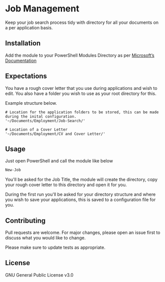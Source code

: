 # Job Management

Keep your job search process tidy with directory for all your documents on a per application basis.

## Installation

Add the module to your PowerShell Modules Directory as per [Microsoft’s Documentation](https://docs.microsoft.com/en-us/powershell/scripting/developer/module/installing-a-powershell-module?view=powershell-7.1/) 

## Expectations

You have a rough cover letter that you use during applications and wish to edit. You also have a folder you wish to use as your root directory for this. 

Example structure below.

```
# Location for the application folders to be stored, this can be made during the inital configuration.  
'~/Documents/Employment/Job-Search/'

# Location of a Cover Letter
'~/Documents/Employment/CV and Cover Letter/'
```

## Usage

Just open PowerShell and call the module like below 
```PowerShell
New-Job
```
You'll be asked for the Job Title, the module will create the directory, copy your rough cover letter to this directory and open it for you. 

During the first run you'll be asked for your directory structure and where you wish to save your applications, this is saved to a configuration file for you. 

## Contributing
Pull requests are welcome. For major changes, please open an issue first to discuss what you would like to change.

Please make sure to update tests as appropriate.

## License
GNU General Public License v3.0 
